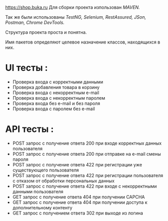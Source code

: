 https://shop.buka.ru
Для сборки проекта изпользован _MAVEN._

Так же были использованы _TestNG, Selenium, RestAssured, JSon, Postman, Chrome DevTools._

Структура проекта проста и понятна. 

Имя пакетов определяют целевое назначение классов, находящихся в них.

# UI тесты :
* Проверка входа с корректными данными
* Проверка добавления товара в корзину
* Проверка входа с некорректным e-mail
* Проверка входа с некорректным паролем
* Проверка входа без e-mail и без пароля
* Проверка входа с паролем без e-mail

# API тесты :
* POST запрос с получение ответа 200 при входе корректных данных пользователя
* POST запрос с получение ответа 200 при отправке на e-mail смены пароля
* POST запрос с получение ответа 422 при регистрации уже существующего пользователя
* POST запрос с получение ответа 422 при регистрации пользователя с отказом от обработки персональных данных
* POST запрос с получение ответа 422 при входе с некорректными данными пользователя
* GET запрос с получение ответа 404 при получении CAPCHA
* GET запрос с получение ответа 404 при получении доступа к дополнительному контенту
* GET запрос с получением ответа 302 при выходе из логина